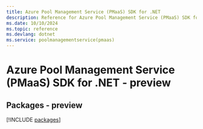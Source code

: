 ```yaml
---
title: Azure Pool Management Service (PMaaS) SDK for .NET
description: Reference for Azure Pool Management Service (PMaaS) SDK for .NET
ms.date: 10/10/2024
ms.topic: reference
ms.devlang: dotnet
ms.service: poolmanagementservice(pmaas)
---
```

# Azure Pool Management Service (PMaaS) SDK for .NET - preview
## Packages - preview
[!INCLUDE [packages](pool-management-service-(pmaas)-index.md)]